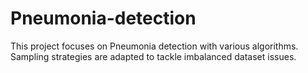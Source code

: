 # Pneumonia-detection
This project focuses on Pneumonia detection with various algorithms.
Sampling strategies are adapted to tackle imbalanced dataset issues.
